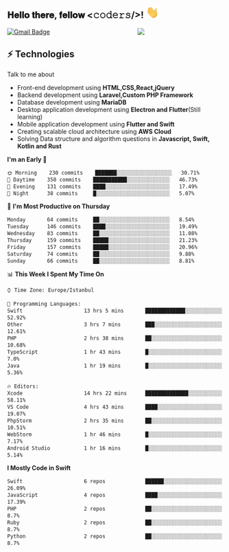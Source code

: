 <h2> 𝐇𝐞𝐥𝐥𝐨 𝐭𝐡𝐞𝐫𝐞, 𝐟𝐞𝐥𝐥𝐨𝐰 <𝚌𝚘𝚍𝚎𝚛𝚜/>! <img src="https://raw.githubusercontent.com/ABSphreak/ABSphreak/master/gifs/Hi.gif" width="30px"></h2>

<img align='right' src='https://user-images.githubusercontent.com/5713670/87202985-820dcb80-c2b6-11ea-9f56-7ec461c497c3.gif' width='200"'>

[![Gmail Badge](https://img.shields.io/badge/-osein.wtr@gmail.com-c14438?style=flat-square&logo=Gmail&logoColor=white&link=mailto:osein.wtr@gmail.com)](mailto:osein.wtr@gmail.com)


## ⚡ Technologies
Talk to me about
- Front-end development using **HTML,CSS,React,jQuery**
- Backend development using **Laravel,Custom PHP Framework**
- Database development using **MariaDB**
- Desktop application development using **Electron and Flutter**(Still learning)
- Mobile application development using **Flutter and Swift**
- Creating scalable cloud architecture using **AWS Cloud**
- Solving Data structure and algorithm questions in **Javascript, Swift, Kotlin and Rust**

<!--## Hello World!! 🤔
- 💬 Ask me about anything an everything.
- 📫 Read my blogs: [Harsh Blog](https://harshblog.xyz)
- 🎯 Portfolio site: [Portfolio](https://harshkumarkhatri.github.io/Portfolio-Site/index.html)
- 🔔 Subscribe:- [Harsh Kumar Khatri](https://www.youtube.com/channel/UCKNtMU9M559bmXxKoT6YeJw)
- ⚡ Fun fact: Internet users blink less than usual.-->

<!--START_SECTION:waka-->
**I'm an Early 🐤** 

```text
🌞 Morning    230 commits    ███████░░░░░░░░░░░░░░░░░░   30.71% 
🌆 Daytime    350 commits    ███████████░░░░░░░░░░░░░░   46.73% 
🌃 Evening    131 commits    ████░░░░░░░░░░░░░░░░░░░░░   17.49% 
🌙 Night      38 commits     █░░░░░░░░░░░░░░░░░░░░░░░░   5.07%

```
📅 **I'm Most Productive on Thursday** 

```text
Monday       64 commits     ██░░░░░░░░░░░░░░░░░░░░░░░   8.54% 
Tuesday      146 commits    ████░░░░░░░░░░░░░░░░░░░░░   19.49% 
Wednesday    83 commits     ██░░░░░░░░░░░░░░░░░░░░░░░   11.08% 
Thursday     159 commits    █████░░░░░░░░░░░░░░░░░░░░   21.23% 
Friday       157 commits    █████░░░░░░░░░░░░░░░░░░░░   20.96% 
Saturday     74 commits     ██░░░░░░░░░░░░░░░░░░░░░░░   9.88% 
Sunday       66 commits     ██░░░░░░░░░░░░░░░░░░░░░░░   8.81%

```


📊 **This Week I Spent My Time On** 

```text
⌚︎ Time Zone: Europe/Istanbul

💬 Programming Languages: 
Swift                    13 hrs 5 mins       █████████████░░░░░░░░░░░░   52.92% 
Other                    3 hrs 7 mins        ███░░░░░░░░░░░░░░░░░░░░░░   12.61% 
PHP                      2 hrs 38 mins       ██░░░░░░░░░░░░░░░░░░░░░░░   10.68% 
TypeScript               1 hr 43 mins        █░░░░░░░░░░░░░░░░░░░░░░░░   7.0% 
Java                     1 hr 19 mins        █░░░░░░░░░░░░░░░░░░░░░░░░   5.36%

🔥 Editors: 
Xcode                    14 hrs 22 mins      ██████████████░░░░░░░░░░░   58.11% 
VS Code                  4 hrs 43 mins       ████░░░░░░░░░░░░░░░░░░░░░   19.07% 
PhpStorm                 2 hrs 35 mins       ██░░░░░░░░░░░░░░░░░░░░░░░   10.51% 
WebStorm                 1 hr 46 mins        █░░░░░░░░░░░░░░░░░░░░░░░░   7.17% 
Android Studio           1 hr 16 mins        █░░░░░░░░░░░░░░░░░░░░░░░░   5.14%

```

**I Mostly Code in Swift** 

```text
Swift                    6 repos             ██████░░░░░░░░░░░░░░░░░░░   26.09% 
JavaScript               4 repos             ████░░░░░░░░░░░░░░░░░░░░░   17.39% 
PHP                      2 repos             ██░░░░░░░░░░░░░░░░░░░░░░░   8.7% 
Ruby                     2 repos             ██░░░░░░░░░░░░░░░░░░░░░░░   8.7% 
Python                   2 repos             ██░░░░░░░░░░░░░░░░░░░░░░░   8.7%

```



<!--END_SECTION:waka-->
